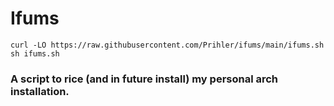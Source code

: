 # Ifums

```
curl -LO https://raw.githubusercontent.com/Prihler/ifums/main/ifums.sh
sh ifums.sh
```
### A script to rice (and in future install) my personal arch installation.

